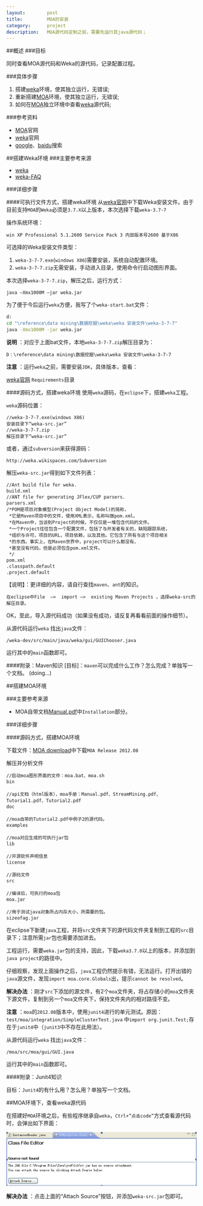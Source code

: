 ```yaml
---
layout:        post
title:         MOA的安装
category:      project
description:   MOA源代码定制之前，需要先运行其java源代码；
---
```


##概述
###目标

同时查看MOA源代码和Weka的源代码，记录配置过程。

###具体步骤
1. 搭建[weka]环境，使其独立运行，无错误;
2. 重新搭建[MOA]环境，使其独立运行，无错误;
3. 如何在[MOA]独立环境中查看[weka]源代码;

###参考资料
+ [MOA]官网
+ [weka]官网 
+ [google]、[baidu]搜索

##搭建Weka环境
###主要参考来源
* [weka]
* [weka-FAQ]

###详细步骤

####可执行文件方式，搭建weka环境
从[weka官网][weka]中下载Weka安装文件。由于目前支持`MOA`的`Weka`必须是`3.7.X`以上版本，本次选择下载`weka-3.7-7`

操作系统环境：

    win XP Professional 5.1.2600 Service Pack 3 内部版本号2600 基于X86

可选择的Weka安装文件类型：

1. `weka-3-7-7.exe`(`windows X86`)需要安装，系统自动配置环境。
2. `weka-3-7-7.zip`无需安装，手动进入目录，使用命令行启动图形界面。

本次选择`weka-3-7-7.zip`，解压之后，运行方式：

    java –Xmx1000M –jar weka.jar
    
为了便于今后运行`weka`方便，我写了个`weka-start.bat`文件：

```bat
d:
cd "\reference\data mining\数据挖掘\weka\weka 安装文件\weka-3-7-7"
java -Xmx1000M -jar weka.jar
```

__说明__ ：对应于上面bat文件，本地`weka-3-7-7.zip`解压目录为：

    D：\reference\data mining\数据挖掘\weka\weka 安装文件\weka-3-7-7

__注意__ ：运行`weka`之前，需要安装`JDK`，具体版本，查看：

   [weka官网] `Requirements`目录

####源码方式，搭建weka环境
使用`weka`源码，在`eclipse`下，搭建`weka`工程。

`weka`源码位置：

    //weka-3-7-7.exe(windows X86)
    安装目录下“weka-src.jar”
    //weka-3-7-7.zip
    解压目录下“weka-src.jar”

或者，通过`subversion`来获得源码：

    http://weka.wikispaces.com/Subversion
    
解压`weka-src.jar`得到如下文件列表：

    //Ant build file for weka.
    build.xml
    //ANT file for generating JFlex/CUP parsers.
    parsers.xml
    /*POM是项目对象模型(Project Object Model)的简称，
     *它是Maven项目中的文件，使用XML表示，名称叫做pom.xml。
     *在Maven中，当谈到Project的时候，不仅仅是一堆包含代码的文件。
     *一个Project往往包含一个配置文件，包括了与开发者有关的，缺陷跟踪系统，
     *组织与许可，项目的URL，项目依赖，以及其他。它包含了所有与这个项目相关
     *的东西。事实上，在Maven世界中，project可以什么都没有，
     *甚至没有代码，但是必须包含pom.xml文件。
     */
    pom.xml
    .classpath.default
    .project.default
【说明】：更详细的内容，请自行查找`maven`、`ant`的知识。

    在eclipse中File  –>  import –>  existing Maven Projects ，选择weka-src的解压目录。

OK，至此，导入源代码成功（如果没有成功，请反复再看看前面的操作细节）。

从源代码运行`weka`
找出`java`文件：

    /weka-dev/src/main/java/weka/gui/GUIChooser.java
    
运行其中的`main`函数即可。

####附录：Maven知识
[目标]：`maven`可以完成什么工作？怎么完成？单独写一个文档。
(doing...)

##搭建MOA环境

###主要参考来源
* MOA自带文档[Manual.pdf]中`Installation`部分。
 
###详细步骤


####源码方式，搭建MOA环境

下载文件：[MOA download]中下载`MOA Release 2012.08`

解压并分析文件

```
//启动moa图形界面的文件：moa.bat、moa.sh
bin

//api文档（html版本），moa手册：Manual.pdf、StreamMining.pdf、 Tutorial1.pdf、Tutorial2.pdf
doc

//moa自带的Tutorial2.pdf中例子2的源代码。
examples
 
//moa对应生成的可执行jar包
lib
 
//开源软件声明信息
license

//源码文件
src

//编译后，可执行的moa包
moa.jar

//用于测试java对象所占内存大小，所需要的包。
sizeofag.jar
```


在eclipse下新建`java`工程，并将`src`文件夹下的源代码文件夹复制到工程的`src`目录下；注意所需`jar`包也需要添加进去。

工程运行，需要`weka.jar`包的支持，因此，下载`weka3.7.0`以上的版本，并添加到`java project`的路径中。

仔细观察，发现上面操作之后，`java`工程仍然提示有错，无法运行。打开出错的`java`源文件，发现`import moa.core.Globals`出，提示`cannot be resolved`。


__解决办法__ ：刚才`src`下添加的源文件，有2个`moa`文件夹，将占存储小的`moa`文件夹下源文件，复制到另一个`moa`文件夹下，保持文件夹内的相对路径不变。

__注意__ ：`moa`的`2012.08`版本中，使用`junit4`进行的单元测试。原因：`test/moa/integration/SimpleClusterTest.java` 中`import org.junit.Test;`存在于`junit4`中（`junit3`中不存在此用法）。
  
从源代码运行`weka`
找出`java`文件：

    /moa/src/moa/gui/GUI.java

运行其中的`main`函数即可。

####附录：Junit4知识

目标：`Junit4`的有什么用？怎么用？单独写一个文档。


##MOA环境下，查看weka源代码

在搭建好`MOA`环境之后，有些程序继承自`weka`，`Ctrl+”点击code”`方式查看源代码时，会弹出如下界面：

![attach-src](/images/install-moa/attach-sourcecode.jpg)

__解决办法__ ：点击上面的“Attach Source”按钮，并添加`weka-src.jar`包即可。


[MOA]: http://moa.cs.waikato.ac.nz "Massive Online Analysis"
[weka官网]: http://www.cs.waikato.ac.nz/ml/weka/ "Waikato Environment for Knowledge Analysis"
[weka]: http://www.cs.waikato.ac.nz/ml/weka/ "Waikato Environment for Knowledge Analysis"
[google]: http://www.google.com/ncr "google search engine"
[baidu]: http://www.baidu.com "baidu search engine"
[weka-FAQ]: http://weka.wikispaces.com/Frequently+Asked+Questions "weka Frequently Asked Questions"
[Manual.pdf]: http://heanet.dl.sourceforge.net/project/moa-datastream/documentation/Manual.pdf "MOA Manual Documentation"
[MOA download]: http://moa.cms.waikato.ac.nz/downloads/ "MOA download site"
